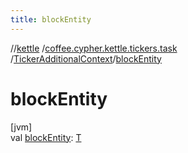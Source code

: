```yaml
---
title: blockEntity
---
```

//[kettle](../../../index.html)
/[coffee.cypher.kettle.tickers.task](../index.html)
/[TickerAdditionalContext](index.html)/[blockEntity](block-entity.html)

# blockEntity

[jvm]\
val [blockEntity](block-entity.html): [T](index.html)





